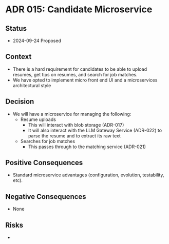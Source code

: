 # ADR 015: Candidate Microservice

## Status

- 2024-09-24 Proposed

## Context

- There is a hard requirement for candidates to be able to upload resumes, get tips on resumes, and search for job matches.
- We have opted to implement micro front end UI and a microservices architectural style

## Decision

- We will have a microservice for managing the following:
  - Resume uploads
    - This will interact with blob storage (ADR-017)
    - It will also interact with the LLM Gateway Service (ADR-022) to parse the resume and to extract its raw text
  - Searches for job matches
    - This passes through to the matching service (ADR-021)

## Positive Consequences

- Standard microservice advantages (configuration, evolution, testability, etc).

## Negative Consequences

- None

## Risks

-

